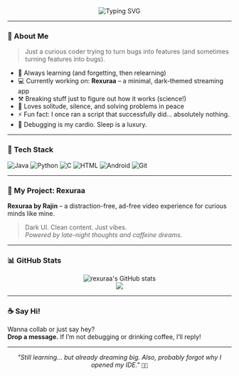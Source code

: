<!-- Banner or Logo -->
<p align="center">
  <img src="https://readme-typing-svg.herokuapp.com?font=Fira+Code&size=24&pause=1000&color=8BE9FD&width=435&lines=Hi+%F0%9F%91%8B%2C+I'm+Rajin!;Welcome+to+my+code+zone!+%F0%9F%AB%A0;404%3A+Syntax+Error+in+My+Life+%F0%9F%98%95" alt="Typing SVG" />
</p>

---

### 👾 About Me
> Just a curious coder trying to turn bugs into features (and sometimes turning features into bugs).

- 🧠 Always learning (and forgetting, then relearning)
- 💻 Currently working on: **Rexuraa** – a minimal, dark-themed streaming app  
- ⚒️ Breaking stuff just to figure out how it works (science!)
- 🧘 Loves solitude, silence, and solving problems in peace
- ⚡ Fun fact: I once ran a script that successfully did... absolutely nothing.
- 🐞 Debugging is my cardio. Sleep is a luxury.

---

### 🎨 Tech Stack

![Java](https://img.shields.io/badge/Java-ED8B00?style=for-the-badge&logo=java&logoColor=white)
![Python](https://img.shields.io/badge/Python-3776AB?style=for-the-badge&logo=python&logoColor=white)
![C](https://img.shields.io/badge/C-00599C?style=for-the-badge&logo=c&logoColor=white)
![HTML](https://img.shields.io/badge/HTML-E34F26?style=for-the-badge&logo=html5&logoColor=white)
![Android](https://img.shields.io/badge/Android-3DDC84?style=for-the-badge&logo=android&logoColor=white)
![Git](https://img.shields.io/badge/Git-F05032?style=for-the-badge&logo=git&logoColor=white)

---

### 🚀 My Project: Rexuraa

**Rexuraa by Rajin** – a distraction-free, ad-free video experience for curious minds like mine.

> Dark UI. Clean content. Just vibes.  
> *Powered by late-night thoughts and caffeine dreams.*

---

### 📊 GitHub Stats

<p align="center">
  <img src="https://github-readme-stats.vercel.app/api?username=rexuraa&show_icons=true&theme=tokyonight" alt="rexuraa's GitHub stats" />
  <br />
  <img src="https://github-readme-streak-stats.herokuapp.com/?user=rexuraa&theme=tokyonight" />
</p>

---

### ☕ Say Hi!

Wanna collab or just say hey?  
**Drop a message.** If I’m not debugging or drinking coffee, I’ll reply!

---

<p align="center">
  <em>"Still learning... but already dreaming big. Also, probably forgot why I opened my IDE."</em>  
  <code>😵‍💫</code>
</p>
